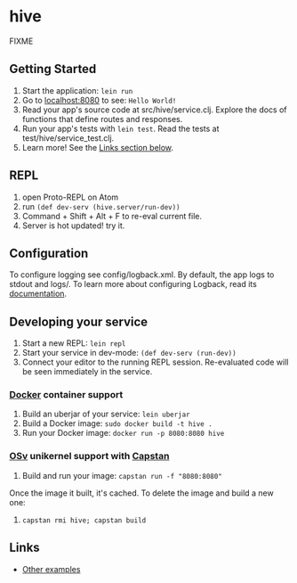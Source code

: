 # hive

FIXME

## Getting Started

1. Start the application: `lein run`
2. Go to [localhost:8080](http://localhost:8080/) to see: `Hello World!`
3. Read your app's source code at src/hive/service.clj. Explore the docs of functions
   that define routes and responses.
4. Run your app's tests with `lein test`. Read the tests at test/hive/service_test.clj.
5. Learn more! See the [Links section below](#links).


## REPL
1. open Proto-REPL on Atom
2. run `(def dev-serv (hive.server/run-dev))`
3. Command + Shift + Alt + F to re-eval current file.
4. Server is hot updated! try it.

## Configuration

To configure logging see config/logback.xml. By default, the app logs to stdout and logs/.
To learn more about configuring Logback, read its [documentation](http://logback.qos.ch/documentation.html).


## Developing your service

1. Start a new REPL: `lein repl`
2. Start your service in dev-mode: `(def dev-serv (run-dev))`
3. Connect your editor to the running REPL session.
   Re-evaluated code will be seen immediately in the service.

### [Docker](https://www.docker.com/) container support

1. Build an uberjar of your service: `lein uberjar`
2. Build a Docker image: `sudo docker build -t hive .`
3. Run your Docker image: `docker run -p 8080:8080 hive`

### [OSv](http://osv.io/) unikernel support with [Capstan](http://osv.io/capstan/)

1. Build and run your image: `capstan run -f "8080:8080"`

Once the image it built, it's cached.  To delete the image and build a new one:

1. `capstan rmi hive; capstan build`


## Links
* [Other examples](https://github.com/pedestal/samples)

